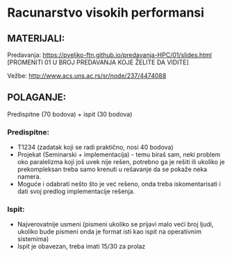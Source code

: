 # Racunarstvo visokih performansi

## MATERIJALI:
Predavanja: https://pveljko-ftn.github.io/predavanja-HPC/01/slides.html
[PROMENITI 01 U BROJ PREDAVANJA KOJE ŽELITE DA VIDITE]

Vežbe: http://www.acs.uns.ac.rs/sr/node/237/4474088

## POLAGANJE:

Predispitne (70 bodova) + ispit (30 bodova)

### Predispitne:
- T1234 (zadatak koji se radi praktično, nosi 40 bodova)
- Projekat (Seminarski + implementacija) - temu biraš sam, neki problem oko paralelizma koji još uvek nije rešen, potrebno ga je rešiti ili ukoliko je prekompleksan treba samo krenuti u rešavanje da se pokaže neka namera. 
- Moguće i odabrati nešto što je već rešeno, onda treba iskomentarisati i dati svoj predlog implementacije rešenja.


### Ispit:
- Najverovatnije usmeni (pismeni ukoliko se prijavi malo veći broj ljudi, ukoliko bude pismeni onda je format isti kao ispit na operativnim sistemima)
- Ispit je obavezan, treba imati 15/30 za prolaz